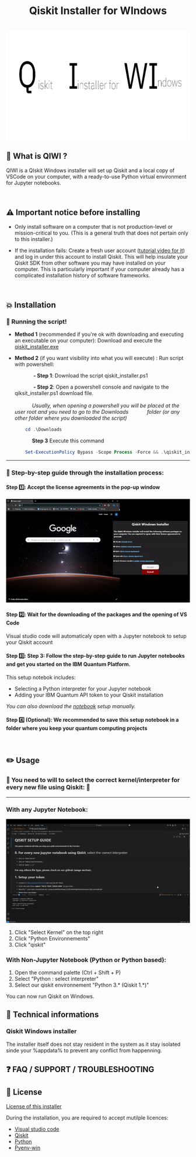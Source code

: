 <div align="center">
  <h1 align="center">Qiskit Installer for WIndows</h1>
</div>

<div align="center">

  <!-- PROJECT LOGO -->
  <br />
    
  <img alt="QiskitWindowslogo" src="ressources/assets/Logo.svg" width="700" height="300">
    
  <br />
</div>

##  📍 What is QIWI ?

QIWI is a QIskit Windows installer will set up Qiskit and a local copy of VSCode on your computer, with a ready-to-use Python virtual environment for Jupyter notebooks.

<br />

## ⚠️ Important notice before installing  

- Only install software on a computer that is not production-level or mission-critical to you. (This is a general truth that does not pertain only to this installer.)

- If the installation fails: Create a fresh user account ([tutorial video for it](https://www.youtube.com/watch?v=LpPZ1oBjsnM)) and log in under this account to install Qiskit. This will help insulate your Qiskit SDK from other software you may have installed on your computer. This is particularly important if your computer already has a complicated installation history of software frameworks.

<br />


## 💥 Installation

### 🏃 Running the script!   

- **Method 1** (recommended if you're ok with downloading and executing an executable on your computer): Download and execute the [qiskit_installer.exe](https://github.com/ket-q/qiskit_windows_installer_pub/raw/refs/heads/main/qiskit_installer.exe)


  
- **Method 2** (if you want visibility into what you will execute) : Run script with powershell:

  &nbsp;&nbsp;&nbsp;&nbsp;&nbsp;&nbsp;&nbsp;&nbsp;&nbsp;&nbsp;&nbsp;&nbsp; **- Step 1**: Download the script qiskit_installer.ps1
  
  &nbsp;&nbsp;&nbsp;&nbsp;&nbsp;&nbsp;&nbsp;&nbsp;&nbsp;&nbsp;&nbsp;&nbsp; **- Step 2**: Open a powershell console and navigate to the qiksit_installer.ps1 download file.\
  &nbsp;\
  &nbsp;&nbsp;&nbsp;&nbsp;&nbsp;&nbsp;&nbsp;&nbsp;&nbsp;&nbsp;&nbsp;&nbsp;*Usually, when opening a powershell you will be placed at the user root and you need to go to the Downloads 
  &nbsp;&nbsp;&nbsp;&nbsp;&nbsp;&nbsp;&nbsp;&nbsp;&nbsp;&nbsp;&nbsp;&nbsp;folder (or any other folder where you downloaded the script)*
  
  ```powershell
      cd .\Downloads
  ```
  
  &nbsp;&nbsp;&nbsp;&nbsp;&nbsp;&nbsp;&nbsp;&nbsp;&nbsp;&nbsp;&nbsp;&nbsp;**Step 3** Execute this command 
  ```powershell
      Set-ExecutionPolicy Bypass -Scope Process -Force && .\qiskit_installer.ps1

  ```

---


### 🚶 Step-by-step guide through the installation process: 

#### Step 1️⃣: Accept the license agreements in the pop-up window

![GIF aceppting licenses](https://github.com/ket-q/qiskit_windows_installer_pub/blob/main/ressources/assets/accepting.gif)


#### Step 2️⃣: Wait for the downloading of the packages and the opening of VS Code

Visual studio code will automaticaly open with a Jupyter notebook to setup your Qiskit account

#### Step 3️⃣: Step 3: Follow the step-by-step guide to run Jupyter notebooks and get you started on the IBM Quantum Platform. 

This setup notebok includes:
- Selecting a Python interpreter for your Jupyter notebook
- Adding your IBM Quantum API token to your Qiskit installation 


*You can also download the [notebook](https://raw.githubusercontent.com/ket-q/qiskit_windows_installer_pub/refs/heads/main/notebooks/IBM_account_setup.ipynb) setup manually.*

#### Step 4️⃣ (Optional): We recommended to save this setup notebook in a folder where you keep your quantum computing projects

<br />


## ✏️ Usage 

### 🚩 You need to will to select the correct kernel/interpreter for every new file using Qiskit:  🚩 

---

### With any Jupyter Notebook:

![GIF select kernel](https://github.com/ket-q/qiskit_windows_installer_pub/blob/main/ressources/assets/select.gif)

1. Click "Select Kernel" on the top right
2. Click "Python Environnements"
3. Click "qiskit"

### With Non-Jupyter Notebook (Python or Python based):

1. Open the command palette (Ctrl + Shift + P)
2. Select "Python : select interpreter"
3. Select our qiskit environnement "Python 3.* (Qiskit 1.*)"

You can now run Qiskit on Windows.


## 🔌 Technical informations 


### Qiskit Windows installer

The installer itself does not stay resident in the system as it stay isolated sinde your %appdata% to prevent any conflict from happenning.



## ❓ FAQ / SUPPORT / TROUBLESHOOTING




## 📜 License

[License of this installer](https://github.com/ket-q/qiskit_windows_installer_pub/blob/main/LICENSE)

During the installation, you are required to accept mutilple licences:
- [Visual studio code](https://code.visualstudio.com/license)
- [Qiskit](https://github.com/Qiskit/qiskit/blob/main/LICENSE.txt)
- [Python](https://docs.python.org/3/license.html#terms-and-conditions-for-accessing-or-otherwise-using-python)
- [Pyenv-win](https://pyenv-win.github.io/pyenv-win/#license-and-copyright)


